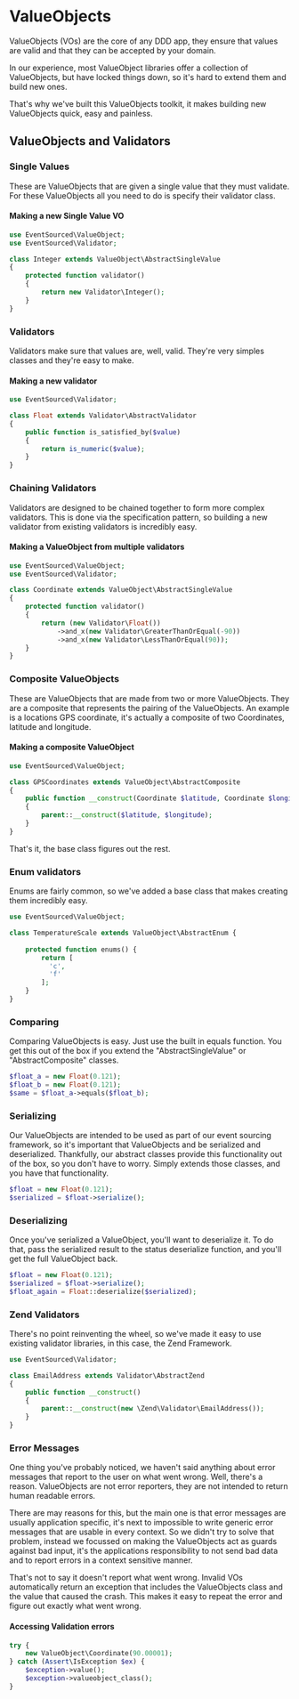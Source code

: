 # ValueObjects

ValueObjects (VOs) are the core of any DDD app, they ensure that values are valid and that they can be accepted by your domain.

In our experience, most ValueObject libraries offer a collection of ValueObjects, but have locked things down, so it's hard to extend them and build new ones.

That's why we've built this ValueObjects toolkit, it makes building new ValueObjects quick, easy and painless.

## ValueObjects and Validators

### Single Values
These are ValueObjects that are given a single value that they must validate. For these ValueObjects all you need to do is specify their validator class.

#### Making a new Single Value VO
```php
use EventSourced\ValueObject;
use EventSourced\Validator;

class Integer extends ValueObject\AbstractSingleValue 
{    
    protected function validator()
    {
        return new Validator\Integer();
    }
}
```

### Validators
Validators make sure that values are, well, valid. They're very simples classes and they're easy to make. 

#### Making a new validator
```php
use EventSourced\Validator;

class Float extends Validator\AbstractValidator
{    
    public function is_satisfied_by($value)
    {
        return is_numeric($value);
    }
}
```

### Chaining Validators
Validators are designed to be chained together to form more complex validators. This is done via the specification pattern, so building a new validator from existing validators is incredibly easy.

#### Making a ValueObject from multiple validators
```php
use EventSourced\ValueObject;
use EventSourced\Validator;

class Coordinate extends ValueObject\AbstractSingleValue 
{    
    protected function validator()
    {
        return (new Validator\Float())
            ->and_x(new Validator\GreaterThanOrEqual(-90))
            ->and_x(new Validator\LessThanOrEqual(90));
    }
}
```

### Composite ValueObjects
These are ValueObjects that are made from two or more ValueObjects. They are a composite that represents the pairing of the ValueObjects.
An example is a locations GPS coordinate, it's actually a composite of two Coordinates, latitude and longitude.

#### Making a composite ValueObject
```php
use EventSourced\ValueObject;

class GPSCoordinates extends ValueObject\AbstractComposite 
{   
    public function __construct(Coordinate $latitude, Coordinate $longitude) 
    {
        parent::__construct($latitude, $longitude);
    }
}
```
That's it, the base class figures out the rest.

### Enum validators
Enums are fairly common, so we've added a base class that makes creating them incredibly easy.
```php
use EventSourced\ValueObject;

class TemperatureScale extends ValueObject\AbstractEnum {
    
    protected function enums() {
        return [
          'c',
          'f'
        ];
    }
}
```

### Comparing
Comparing ValueObjects is easy. Just use the built in equals function. You get this out of the box if you extend the "AbstractSingleValue" or "AbstractComposite" classes.
```php
$float_a = new Float(0.121);
$float_b = new Float(0.121);
$same = $float_a->equals($float_b);
```

### Serializing
Our ValueObjects are intended to be used as part of our event sourcing framework, so it's important that ValueObjects and be serialized and deserialized.
Thankfully, our abstract classes provide this functionality out of the box, so you don't have to worry. Simply extends those classes, and you have that functionality.
```php
$float = new Float(0.121);
$serialized = $float->serialize();
```

### Deserializing
Once you've serialized a ValueObject, you'll want to deserialize it. To do that, pass the serialized result to the status deserialize function, and you'll get the full ValueObject back.
```php
$float = new Float(0.121);
$serialized = $float->serialize();
$float_again = Float::deserialize($serialized);
```

### Zend Validators
There's no point reinventing the wheel, so we've made it easy to use existing validator libraries, in this case, the Zend Framework.
```php
use EventSourced\Validator;

class EmailAddress extends Validator\AbstractZend
{ 
    public function __construct() 
    {
        parent::__construct(new \Zend\Validator\EmailAddress());
    }
}
```

### Error Messages
One thing you've probably noticed, we haven't said anything about error messages that report to the user on what went wrong.
Well, there's a reason. ValueObjects are not error reporters, they are not intended to return human readable errors.

There are may reasons for this, but the main one is that error messages are usually application specific, it's next to impossible to write generic error messages that are usable in every context.
So we didn't try to solve that problem, instead we focussed on making the ValueObjects act as guards against bad input, it's the applications responsibility to not send bad data and to report errors in a context sensitive manner.

That's not to say it doesn't report what went wrong. Invalid VOs automatically return an exception that includes the ValueObjects class and the value that caused the crash.
This makes it easy to repeat the error and figure out exactly what went wrong.

#### Accessing Validation errors
```php
try {
    new ValueObject\Coordinate(90.00001);
} catch (Assert\IsException $ex) {
    $exception->value();
    $exception->valueobject_class();
}
```
